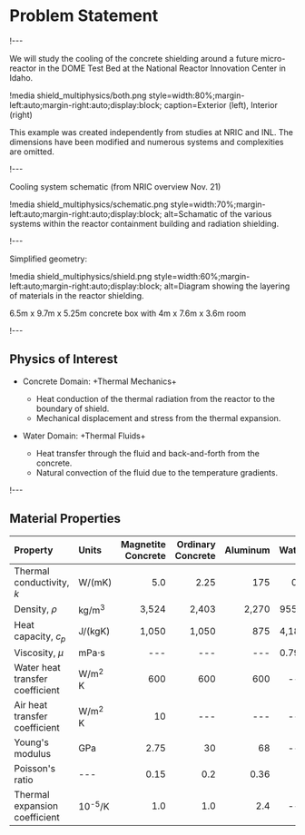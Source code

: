 # Problem Statement

!---

We will study the cooling of the concrete shielding around a future micro-reactor in the DOME Test Bed at the National Reactor
Innovation Center in Idaho.

!media shield_multiphysics/both.png style=width:80%;margin-left:auto;margin-right:auto;display:block; caption=Exterior (left), Interior (right)

This example was created independently from studies at NRIC and INL. The dimensions have been modified
and numerous systems and complexities are omitted.

!---

Cooling system schematic (from NRIC overview Nov. 21)

!media shield_multiphysics/schematic.png
       style=width:70%;margin-left:auto;margin-right:auto;display:block;
       alt=Schamatic of the various systems within the reactor containment building and radiation shielding.

!---

Simplified geometry:

!media shield_multiphysics/shield.png
       style=width:60%;margin-left:auto;margin-right:auto;display:block;
       alt=Diagram showing the layering of materials in the reactor shielding.

6.5m x 9.7m x 5.25m concrete box with 4m x 7.6m x 3.6m room

!---

## Physics of Interest

- Concrete Domain: +Thermal Mechanics+

  - Heat conduction of the thermal radiation from the reactor to the boundary of shield.
  - Mechanical displacement and stress from the thermal expansion.

- Water Domain: +Thermal Fluids+

  - Heat transfer through the fluid and back-and-forth from the concrete.
  - Natural convection of the fluid due to the temperature gradients.

!---

## Material Properties

| Property | Units | Magnetite Concrete | Ordinary Concrete | Aluminum | Water |
| :- | :- | -: | -: | -: | -: |
| Thermal conductivity, $k$ | W/(mK) | 5.0 | 2.25 | 175 | 0.6 |
| Density, $\rho$ | kg/m$^3$ | 3,524 | 2,403 | 2,270 | 955.7 |
| Heat capacity, $c_p$ | J/(kgK) | 1,050 | 1,050 | 875 | 4,181 |
| Viscosity, $\mu$ | mPa$\cdot$s | --- | --- | --- | 0.798 |
| Water heat transfer coefficient | W/m$^2$ K | 600 | 600 | 600 | --- |
| Air heat transfer coefficient | W/m$^2$ K | 10 | --- | --- | --- |
| Young's modulus | GPa | 2.75 | 30 | 68 | --- |
| Poisson's ratio | --- | 0.15 | 0.2 | 0.36 |
| Thermal expansion coefficient | 10$^\text{-5}$/K | 1.0 | 1.0 | 2.4 | --- |

